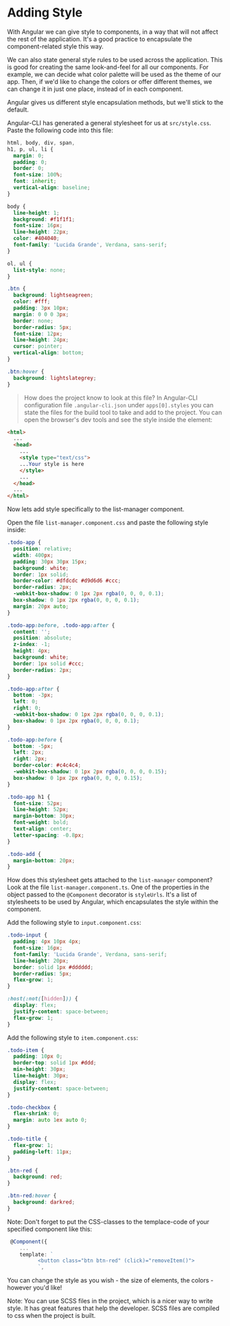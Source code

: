 # Adding Style

With Angular we can give style to components, in a way that will not affect the rest of the application. It's a good practice to encapsulate the component-related style this way.

We can also state general style rules to be used across the application. This is good for creating the same look-and-feel for all our components. For example, we can decide what color palette will be used as the theme of our app. Then, if we'd like to change the colors or offer different themes, we can change it in just one place, instead of in each component.

Angular gives us different style encapsulation methods, but we'll stick to the default.

Angular-CLI has generated a general stylesheet for us at `src/style.css`. Paste the following code into this file: 

```css
html, body, div, span,
h1, p, ul, li {
  margin: 0;
  padding: 0;
  border: 0;
  font-size: 100%;
  font: inherit;
  vertical-align: baseline;
}

body {
  line-height: 1;
  background: #f1f1f1;
  font-size: 16px;
  line-height: 22px;
  color: #404040;
  font-family: 'Lucida Grande', Verdana, sans-serif;
}

ol, ul {
  list-style: none;
}

.btn {
  background: lightseagreen;
  color: #fff;
  padding: 3px 10px;
  margin: 0 0 0 3px;
  border: none;
  border-radius: 5px;
  font-size: 12px;
  line-height: 24px;
  cursor: pointer;
  vertical-align: bottom;
}

.btn:hover {
  background: lightslategrey;
}

```

>How does the project know to look at this file? In Angular-CLI configuration file `.angular-cli.json` under `apps[0].styles` you can state the files for the build tool to take and add to the project. You can open the browser's dev tools and see the style inside the element: 
```html
<html>
  ...
  <head>
    ...
    <style type="text/css">
    ...Your style is here
    </style>
    ...
  </head>
  ...
</html> 
```


Now lets add style specifically to the list-manager component. 

Open the file `list-manager.component.css` and paste the following style inside:
```css
.todo-app {
  position: relative;
  width: 400px;
  padding: 30px 30px 15px;
  background: white;
  border: 1px solid;
  border-color: #dfdcdc #d9d6d6 #ccc;
  border-radius: 2px;
  -webkit-box-shadow: 0 1px 2px rgba(0, 0, 0, 0.1);
  box-shadow: 0 1px 2px rgba(0, 0, 0, 0.1);
  margin: 20px auto;
}

.todo-app:before, .todo-app:after {
  content: '';
  position: absolute;
  z-index: -1;
  height: 4px;
  background: white;
  border: 1px solid #ccc;
  border-radius: 2px;
}

.todo-app:after {
  bottom: -3px;
  left: 0;
  right: 0;
  -webkit-box-shadow: 0 1px 2px rgba(0, 0, 0, 0.1);
  box-shadow: 0 1px 2px rgba(0, 0, 0, 0.1);
}

.todo-app:before {
  bottom: -5px;
  left: 2px;
  right: 2px;
  border-color: #c4c4c4;
  -webkit-box-shadow: 0 1px 2px rgba(0, 0, 0, 0.15);
  box-shadow: 0 1px 2px rgba(0, 0, 0, 0.15);
}

.todo-app h1 {
  font-size: 52px;
  line-height: 52px;
  margin-bottom: 30px;
  font-weight: bold;
  text-align: center;
  letter-spacing: -0.8px;
}

.todo-add {
  margin-bottom: 20px;
}
```

How does this stylesheet gets attached to the `list-manager` component? 
Look at the file `list-manager.component.ts`. One of the properties in the object passed to the `@Component` decorator is `styleUrls`. It's a list of stylesheets to be used by Angular, which encapsulates the style within the component. 

Add the following style to `input.component.css`:
```css
.todo-input {
  padding: 4px 10px 4px;
  font-size: 16px;
  font-family: 'Lucida Grande', Verdana, sans-serif;
  line-height: 20px;
  border: solid 1px #dddddd;
  border-radius: 5px;
  flex-grow: 1;
}

:host(:not([hidden])) {
  display: flex;
  justify-content: space-between;
  flex-grow: 1;
}
```

Add the following style to `item.component.css`:
```css
.todo-item {
  padding: 10px 0;
  border-top: solid 1px #ddd;
  min-height: 30px;
  line-height: 30px;
  display: flex;
  justify-content: space-between;
}

.todo-checkbox {
  flex-shrink: 0;
  margin: auto 1ex auto 0;
}

.todo-title {
  flex-grow: 1;
  padding-left: 11px;
}

.btn-red {
  background: red;
}

.btn-red:hover {
  background: darkred;
}

```
Note: Don't forget to put the CSS-classes to the templace-code of your specified component like this:
```ts
 @Component({
    ...
    template: `
          <button class="btn btn-red" (click)="removeItem()">
          `,
```
You can change the style as you wish - the size of elements, the colors - however you'd like!

Note: You can use SCSS files in the project, which is a nicer way to write style. It has great features that help the developer. SCSS files are compiled to css when the project is built. 
